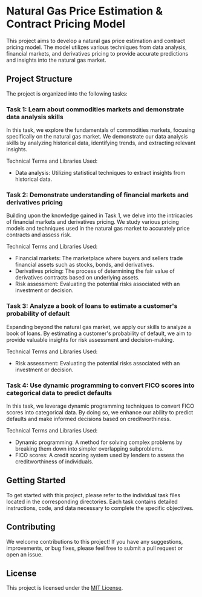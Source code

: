 # Natural Gas Price Estimation & Contract Pricing Model

This project aims to develop a natural gas price estimation and contract pricing model. The model utilizes various techniques from data analysis, financial markets, and derivatives pricing to provide accurate predictions and insights into the natural gas market.

## Project Structure

The project is organized into the following tasks:

### Task 1: Learn about commodities markets and demonstrate data analysis skills

In this task, we explore the fundamentals of commodities markets, focusing specifically on the natural gas market. We demonstrate our data analysis skills by analyzing historical data, identifying trends, and extracting relevant insights.

Technical Terms and Libraries Used:
- Data analysis: Utilizing statistical techniques to extract insights from historical data.

### Task 2: Demonstrate understanding of financial markets and derivatives pricing

Building upon the knowledge gained in Task 1, we delve into the intricacies of financial markets and derivatives pricing. We study various pricing models and techniques used in the natural gas market to accurately price contracts and assess risk.

Technical Terms and Libraries Used:
- Financial markets: The marketplace where buyers and sellers trade financial assets such as stocks, bonds, and derivatives.
- Derivatives pricing: The process of determining the fair value of derivatives contracts based on underlying assets.
- Risk assessment: Evaluating the potential risks associated with an investment or decision.

### Task 3: Analyze a book of loans to estimate a customer's probability of default

Expanding beyond the natural gas market, we apply our skills to analyze a book of loans. By estimating a customer's probability of default, we aim to provide valuable insights for risk assessment and decision-making.

Technical Terms and Libraries Used:
- Risk assessment: Evaluating the potential risks associated with an investment or decision.

### Task 4: Use dynamic programming to convert FICO scores into categorical data to predict defaults

In this task, we leverage dynamic programming techniques to convert FICO scores into categorical data. By doing so, we enhance our ability to predict defaults and make informed decisions based on creditworthiness.

Technical Terms and Libraries Used:
- Dynamic programming: A method for solving complex problems by breaking them down into simpler overlapping subproblems.
- FICO scores: A credit scoring system used by lenders to assess the creditworthiness of individuals.

## Getting Started

To get started with this project, please refer to the individual task files located in the corresponding directories. Each task contains detailed instructions, code, and data necessary to complete the specific objectives.

## Contributing

We welcome contributions to this project! If you have any suggestions, improvements, or bug fixes, please feel free to submit a pull request or open an issue.

## License

This project is licensed under the [MIT License](LICENSE).
